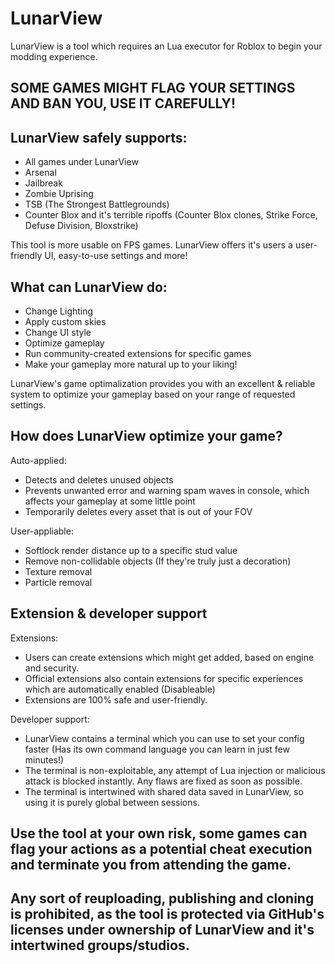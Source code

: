 # LunarView
LunarView is a tool which requires an Lua executor for Roblox to begin your modding experience.

## SOME GAMES MIGHT FLAG YOUR SETTINGS AND BAN YOU, USE IT CAREFULLY!

## LunarView safely supports:

- All games under LunarView
- Arsenal
- Jailbreak
- Zombie Uprising
- TSB (The Strongest Battlegrounds)
- Counter Blox and it's terrible ripoffs (Counter Blox clones, Strike Force, Defuse Division, Bloxstrike)

This tool is more usable on FPS games.
LunarView offers it's users a user-friendly UI, easy-to-use settings and more!

## What can LunarView do:

- Change Lighting
- Apply custom skies
- Change UI style
- Optimize gameplay
- Run community-created extensions for specific games
- Make your gameplay more natural up to your liking!

LunarView's game optimalization provides you with an excellent & reliable system to optimize your gameplay based on your range of requested settings.

## How does LunarView optimize your game?

Auto-applied:
- Detects and deletes unused objects
- Prevents unwanted error and warning spam waves in console, which affects your gameplay at some little point
- Temporarily deletes every asset that is out of your FOV

User-appliable:
- Softlock render distance up to a specific stud value
- Remove non-collidable objects (If they're truly just a decoration)
- Texture removal
- Particle removal

## Extension & developer support

Extensions: 

- Users can create extensions which might get added, based on engine and security.
- Official extensions also contain extensions for specific experiences which are automatically enabled (Disableable)
- Extensions are 100% safe and user-friendly.

Developer support:

- LunarView contains a terminal which you can use to set your config faster (Has its own command language you can learn in just few minutes!)
- The terminal is non-exploitable, any attempt of Lua injection or malicious attack is blocked instantly. Any flaws are fixed as soon as possible.
- The terminal is intertwined with shared data saved in LunarView, so using it is purely global between sessions.

## Use the tool at your own risk, some games can flag your actions as a potential cheat execution and terminate you from attending the game.

## Any sort of reuploading, publishing and cloning is prohibited, as the tool is protected via GitHub's licenses under ownership of LunarView and it's intertwined groups/studios.
